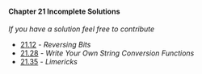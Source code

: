 #### Chapter 21 Incomplete Solutions

*If you have a solution feel free to contribute*

- [21.12](https://github.com/siidney/Cpp-How-To-Program-9E/blob/master/Chapter21/exercises/21.12/) - *Reversing Bits*
- [21.28](https://github.com/siidney/Cpp-How-To-Program-9E/blob/master/Chapter21/exercises/21.28/) - *Write Your Own String Conversion Functions*
- [21.35](https://github.com/siidney/Cpp-How-To-Program-9E/blob/master/Chapter21/exercises/21.35/) - *Limericks*
